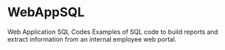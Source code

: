 # WebAppSQL
Web Application SQL Codes
Examples of SQL code to build reports and extract information from an internal employee web portal.
